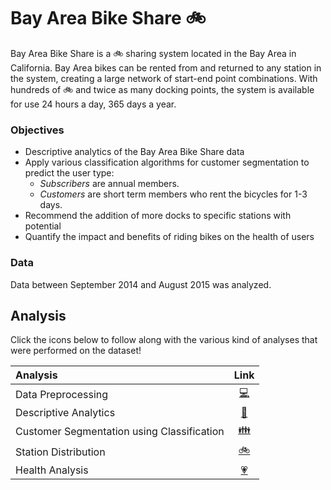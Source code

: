 # Bay Area Bike Share :bike:

Bay Area Bike Share is a :bike: sharing system located in the Bay Area in California. Bay Area bikes can be rented from and returned to any station in the system, creating a large network of start-end point combinations. With hundreds of :bike: and twice as many docking points, the system is available for use 24 hours a day, 365 days a year. 

### Objectives

- Descriptive analytics of the Bay Area Bike Share data
- Apply various classification algorithms for customer segmentation to predict the user type: 
    - _Subscribers_ are annual members. 
    - _Customers_ are short term members who rent the bicycles for 1-3 days. 
- Recommend the addition of more docks to specific stations with potential
- Quantify the impact and benefits of riding bikes on the health of users

### Data

Data between September 2014 and August 2015 was analyzed.

## Analysis

Click the icons below to follow along with the various kind of analyses that were performed on the dataset!

Analysis | Link
:--- | :---:
Data Preprocessing | [:computer:](1-data-preprocessing.md)
Descriptive Analytics | [:abcd:](2-descriptive-analytics.md)
Customer Segmentation using Classification | [:family:](3-customer-segmentation-using-classification.md)
Station Distribution | [:bike:](4-station-distribution.md)
Health Analysis | [:heartpulse:](5-health-analysis.md)
